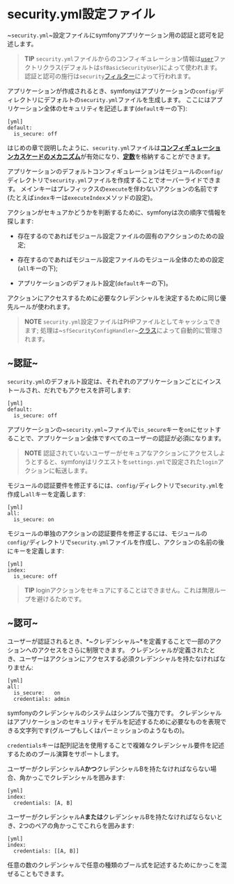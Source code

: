 security.yml設定ファイル
========================

~`security.yml`~設定ファイルにsymfonyアプリケーション用の認証と認可を記述します。

>**TIP**
>`security.yml`ファイルからのコンフィギュレーション情報は[`user`](#chapter_05_user)ファクトリクラス(デフォルトは`sfBasicSecurityUser`)によって使われます。
>認証と認可の施行は`security`[フィルター](#chapter_12_security)によって行われます。

アプリケーションが作成されるとき、symfonyはアプリケーションの`config/`ディレクトリにデフォルトの`security.yml`ファイルを生成します。
ここにはアプリケーション全体のセキュリティを記述します(`default`キーの下):

    [yml]
    default:
      is_secure: off

はじめの章で説明したように、`security.yml`ファイルは[**コンフィギュレーションカスケードのメカニズム**](#chapter_03_configuration_cascade)が有効になり、[**定数**](#chapter_03_constants)を格納することができます。

アプリケーションのデフォルトコンフィギュレーションはモジュールの`config/`ディレクトリで`security.yml`ファイルを作成することでオーバーライドできます。
メインキーはプレフィックスの`execute`を伴わないアクションの名前です(たとえば`index`キーは`executeIndex`メソッドの設定)。

アクションがセキュアかどうかを判断するために、symfonyは次の順序で情報を探します:

  * 存在するのであればモジュール設定ファイルの固有のアクションのための設定;

  * 存在するのであればモジュール設定ファイルのモジュール全体のための設定(`all`キーの下);

  * アプリケーションのデフォルト設定(`default`キーの下)。

アクションにアクセスするために必要なクレデンシャルを決定するために同じ優先ルールが使われます。

>**NOTE**
>`security.yml`設定ファイルはPHPファイルとしてキャッシュできます; 
>処理は~`sfSecurityConfigHandler`~[クラス](#chapter_14_config_handlers_yml)によって自動的に管理されます。

~認証~
------

`security.yml`のデフォルト設定は、それぞれのアプリケーションごとにインストールされ、だれでもアクセスを許可します:

    [yml]
    default:
      is_secure: off

アプリケーションの~`security.yml`~ファイルで`is_secure`キーを`on`にセットすることで、アプリケーション全体ですべてのユーザーの認証が必須になります。

>**NOTE**
>認証されていないユーザーがセキュアなアクションにアクセスしようとすると、symfonyはリクエストを`settings.yml`で設定された`login`アクションに転送します。

モジュールの認証要件を修正するには、`config/`ディレクトリで`security.yml`を作成し`all`キーを定義します:

    [yml]
    all:
      is_secure: on

モジュールの単独のアクションの認証要件を修正するには、モジュールの`config/`ディレクトリで`security.yml`ファイルを作成し、アクションの名前の後にキーを定義します:

    [yml]
    index:
      is_secure: off

>**TIP**
>loginアクションをセキュアにすることはできません。これは無限ループを避けるためです。

~認可~
------

ユーザーが認証されるとき、*~クレデンシャル~*を定義することで一部のアクションへのアクセスをさらに制限できます。
クレデンシャルが定義されたとき、ユーザーはアクションにアクセスする必須クレデンシャルを持たなければなりません:

    [yml]
    all:
      is_secure:   on
      credentials: admin

symfonyのクレデンシャルのシステムはシンプルで強力です。
クレデンシャルはアプリケーションのセキュリティモデルを記述するために必要なものを表現できる文字列です(グループもしくはパーミッションのようなもの)。

`credentials`キーは配列記法を使用することで複雑なクレデンシャル要件を記述するためのブール演算をサポートします。

ユーザーがクレデンシャルA**かつ**クレデンシャルBを持たなければならない場合、角かっこでクレデンシャルを囲みます:

    [yml]
    index:
      credentials: [A, B]

ユーザーがクレデンシャルA**または**クレデンシャルBを持たなければならないとき、2つのペアの角かっこでこれらを囲みます:

    [yml]
    index:
      credentials: [[A, B]]

任意の数のクレデンシャルで任意の種類のブール式を記述するためにかっこを混ぜることもできます。
